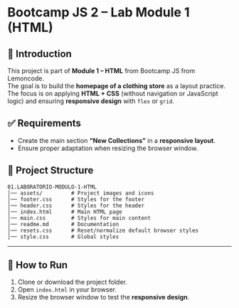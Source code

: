 # Bootcamp JS 2 – Lab Module 1 (HTML)

## 📖 Introduction

This project is part of **Module 1 – HTML** from Bootcamp JS from Lemoncode.  
The goal is to build the **homepage of a clothing store** as a layout practice.  
The focus is on applying **HTML + CSS** (without navigation or JavaScript logic) and ensuring **responsive design** with `flex` or `grid`.

## ✅ Requirements

- Create the main section **“New Collections”** in a **responsive layout**.  
- Ensure proper adaptation when resizing the browser window.  

## 📂 Project Structure

```
01.LABORATORIO-MODULO-1-HTML
│── assets/         # Project images and icons
│── footer.css      # Styles for the footer
│── header.css      # Styles for the header
│── index.html      # Main HTML page
│── main.css        # Styles for main content
│── readme.md       # Documentation
│── resets.css      # Reset/normalize default browser styles
│── style.css       # Global styles
```

---

## 🚀 How to Run

1. Clone or download the project folder.  
2. Open `index.html` in your browser.  
3. Resize the browser window to test the **responsive design**.  
